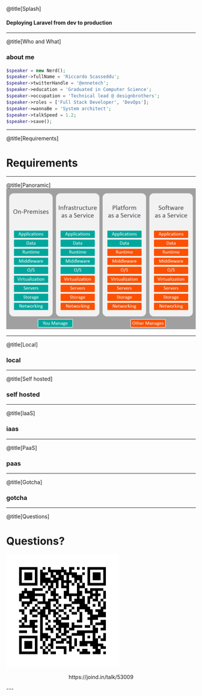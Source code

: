 
@title[Splash]
#### Deploying Laravel from dev to production

---
@title[Who and What]
### about me
```php
$speaker = new Nerd();
$speaker->fullName = 'Riccardo Scasseddu';
$speaker->twitterHandle = '@ennetech';
$speaker->education = 'Graduated in Computer Science';
$speaker->occupation = 'Technical lead @ designbrothers';
$speaker->roles = ['Full Stack Developer', 'DevOps'];
$speaker->wannaBe = 'System architect';
$speaker->talkSpeed = 1.2;
$speaker->save();
```


---
@title[Requirements]
# Requirements




---
@title[Panoramic]
![QR](assets/img/comparison.jpg)


---
@title[Local]
### local



---
@title[Self hosted]
### self hosted


---
@title[IaaS]
### iaas


---
@title[PaaS]
### paas


---
@title[Gotcha]
### gotcha


---
@title[Questions]
# Questions?
![QR](assets/img/qr.png)
<p style="text-align: center !important;">https://joind.in/talk/53009</p>
---
